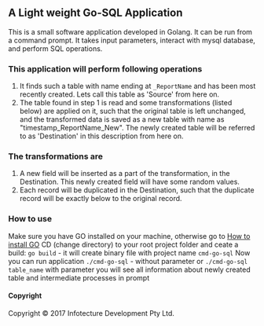 ## A Light weight Go-SQL Application
This is a small software application developed in Golang. It can be run from a command prompt. It takes input parameters, interact with mysql database, and perform SQL operations.

### This application will perform following operations
1. It finds such a table with name ending at `_ReportName` and has been most recently created. Lets call this table as 'Source' from here on.
2. The table found in step 1 is read and some transformations (listed below) are applied on it, such that the original table is left unchanged, and the transformed data is saved as a new table with name as "timestamp_ReportName_New". The newly created table will be referred to as 'Destination' in this description from here on.

### The transformations are
1. A new field will be inserted as a part of the transformation, in the Destination. This newly created field will have some random values.
2. Each record will be duplicated in the Destination, such that the duplicate record will be exactly below to the original record.

### How to use
Make sure you have GO installed on your machine, otherwise go to [How to install GO](https://golang.org/doc/install)
CD (change directory) to your root project folder and ceate a build: `go build` - it will create binary file with project name `cmd-go-sql`
Now you can run application
`./cmd-go-sql` - without parameter
or
`./cmd-go-sql table_name` with parameter
you will see all information about newly created table and intermediate processes in prompt

#### Copyright
Copyright © 2017 Infotecture Development Pty Ltd.
